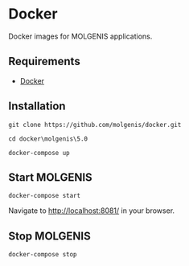 # Docker
Docker images for MOLGENIS applications.

## Requirements
- [Docker](https://www.docker.com/)

## Installation
`git clone https://github.com/molgenis/docker.git`

`cd docker\molgenis\5.0`

`docker-compose up`

## Start MOLGENIS
`docker-compose start`

Navigate to [http://localhost:8081/](http://localhost:8081/) in your browser.

## Stop MOLGENIS
`docker-compose stop`
